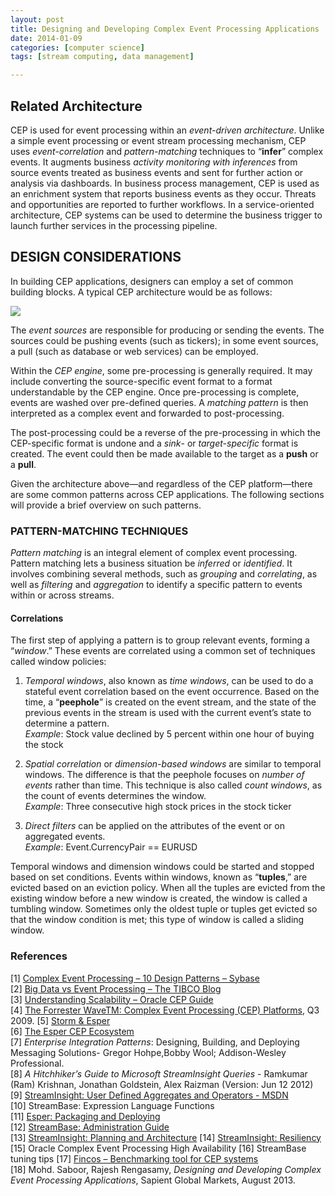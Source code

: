 ```yaml
---
layout: post
title: Designing and Developing Complex Event Processing Applications
date: 2014-01-09
categories: [computer science]
tags: [stream computing, data management]

---
```

<script type="text/javascript"  src="http://cdn.mathjax.org/mathjax/latest/MathJax.js?config=TeX-AMS-MML_HTMLorMML"></script>

Related Architecture
---

CEP is used for event processing within an *event-driven architecture*. Unlike a simple event processing or event stream processing mechanism, CEP uses *event-correlation* and *pattern-matching* techniques to “**infer**” complex events. It augments business *activity monitoring with inferences* from source events treated as business events and sent for further action or analysis via dashboards. In business process management, CEP is used as an enrichment system that reports business events as they occur. Threats and opportunities are reported to further workflows. In a service-oriented architecture, CEP systems can be used to determine the business trigger to launch further services in the processing pipeline.


DESIGN CONSIDERATIONS
---

In building CEP applications, designers can employ a set of common building blocks. A typical CEP architecture would be as follows:

![](http://sungsoo.github.com/images/typical-cep-architecture.png)

The *event sources* are responsible for producing or sending the events. The sources could be pushing events (such as tickers); in some event sources, a pull (such as database or web services) can be employed.
Within the *CEP engine*, some pre-processing is generally required. It may include converting the source-specific event format to a format understandable by the CEP engine. Once pre-processing is complete, events are washed over pre-defined queries. A *matching pattern* is then interpreted as a complex event and forwarded to post-processing.
The post-processing could be a reverse of the pre-processing in which the CEP-specific format is undone and a *sink*- or *target-specific* format is created. The event could then be made available to the target as a **push** or a **pull**.
Given the architecture above—and regardless of the CEP platform—there are some common patterns across CEP applications. The following sections will provide a brief overview on such patterns.

### PATTERN-MATCHING TECHNIQUES*Pattern matching* is an integral element of complex event processing. Pattern matching lets a business situation be *inferred* or *identified*. It involves combining several methods, such as *grouping* and *correlating*, as well as *filtering* and *aggregation* to identify a specific pattern to events within or across streams.
#### CorrelationsThe first step of applying a pattern is to group relevant events, forming a “*window*.” These events are correlated using a common set of techniques called window policies:
1. *Temporal windows*, also known as *time windows*, can be used to do a stateful event correlation based on the event occurrence. Based on the time, a “**peephole**”is created on the event stream, and the state of the previous events in the stream is used with the current event’s state to determine a pattern.  
*Example*: Stock value declined by 5 percent within one hour of buying the stock
2. *Spatial correlation* or *dimension-based windows* are similar to temporal windows. The difference is that the peephole focuses on *number of events* rather than time. This technique is also called *count windows*, as the count of events determines the window.  
*Example*: Three consecutive high stock prices in the stock ticker
3. *Direct filters* can be applied on the attributes of the event or on aggregated events.  
*Example*: Event.CurrencyPair == EURUSD 
Temporal windows and dimension windows could be started and stopped based on set conditions. Events within windows, known as “**tuples**,” are evicted based on an eviction policy. When all the tuples are evicted from the existing window before a new window is created,the window is called a tumbling window. Sometimes only the oldest tuple or tuples get evicted so that the window condition is met; this type of window is called a sliding window.



### References
[1] [Complex Event Processing – 10 Design Patterns – Sybase](http://m.sybase.com/files/White_Papers/CEP-10-Design-Patterns-WP.pdf)  
[2] [Big Data vs Event Processing – The TIBCO Blog](http://www.tibco.com/blog/2012/01/26/big-data-vs-event-processing/)  
[3] [Understanding Scalability – Oracle CEP Guide](http://docs.oracle.com/cd/E14571_01/doc.1111/e14301/scalunder.htm)  
[4] [The Forrester WaveTM: Complex Event Processing (CEP) Platforms](http://www.reinsa.co.cr/2009wave_complex_event_processing_cep_platforms_q3.pdf), Q3 2009.
[5] [Storm & Esper](http://tomdzk.wordpress.com/2011/09/28/storm-esper/)  
[6] [The Esper CEP Ecosystem](http://blog.octo.com/en/the-esper-cep-ecosystem/)  
[7] *Enterprise Integration Patterns*: Designing, Building, and Deploying Messaging Solutions- Gregor Hohpe,Bobby Wool; Addison-Wesley Professional.    
[8] *A Hitchhiker’s Guide to Microsoft StreamInsight Queries* - Ramkumar (Ram) Krishnan, Jonathan Goldstein,Alex Raizman (Version: Jun 12 2012)  
[9] [StreamInsight: User Defined Aggregates and Operators - MSDN](http://msdn.microsoft.com/en-us/library/ee842720.aspx)  
[10] StreamBase: Expression Language Functions  
[11] [Esper: Packaging and Deploying](http://esper.codehaus.org/esper-4.0.0/doc/reference/en/html/packaging_deployment.html)  
[12] [StreamBase: Administration Guide](http://docs.streambase.com/sb72/index.jsp?topic=/com.streambase.sb.ide.help/data/html/admin/index.html)  
[13] [StreamInsight: Planning and Architecture](http://msdn.microsoft.com/en-us/library/ee391397(v=sql.111).aspx)  
[14] [StreamInsight: Resiliency](http://msdn.microsoft.com/en-in/library/hh290501.aspx)  
[15] Oracle Complex Event Processing High Availability[16] StreamBase tuning tips[17] [Fincos – Benchmarking tool for CEP systems](https://code.google.com/p/fincos/)  
[18] Mohd. Saboor, Rajesh Rengasamy, *Designing and Developing Complex Event Processing Applications*, Sapient Global Markets, August 2013.